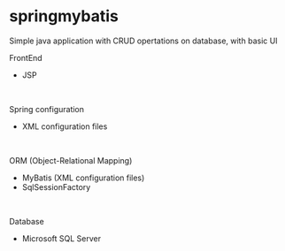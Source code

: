 # springmybatis

Simple java application with CRUD opertations on database, with basic UI

FrontEnd
- JSP
<br/>

Spring configuration
- XML configuration files 
<br/>

ORM (Object-Relational Mapping)
- MyBatis (XML configuration files)
- SqlSessionFactory
<br/>

Database
- Microsoft SQL Server
